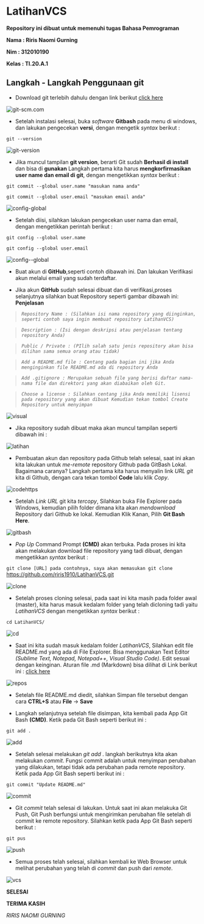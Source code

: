 # LatihanVCS

**Repository ini dibuat untuk memenuhi tugas Bahasa Pemrograman** <br>

**Nama : Riris Naomi Gurning** <br>

**Nim : 312010190** <br>

**Kelas : TI.20.A.1** <br>

## Langkah - Langkah Penggunaan git

* Download git terlebih dahulu dengan link berikut [click here](https://git-scm.com) <br>

![git-scm.com](foto/git-scm.com.png) <br>

* Setelah instalasi selesai, buka *software* **Gitbash** pada menu di windows, dan lakukan pengecekan **versi**, dengan mengetik *syntax* berikut : <br>

`git --version` <br>

![git-version](foto/git-version.png) <br>

* Jika muncul tampilan **git version**, berarti Git sudah **Berhasil di install** dan bisa di **gunakan** Langkah pertama kita harus **mengkorfirmasikan user name dan email di git**, dengan mengetikkan *syntax* berikut : <br>

`git commit --global user.name "masukan nama anda"` <br>

`git commit --global user.email "masukan email anda"` <br>

![config-global](foto/config-global.png) <br>

* Setelah diisi, silahkan lakukan pengecekan user nama dan email, dengan mengetikkan perintah berikut : <br>

`git config --global user.name` <br>

`git config --global user.email` <br>

![config--global](foto/config--global.png) <br>

* Buat akun di **GitHub**,seperti contoh dibawah ini. Dan lakukan Verifikasi akun melalui email yang sudah terdaftar. <br>

* Jika akun **GitHub** sudah selesai dibuat dan di verifikasi,proses selanjutnya silahkan buat Repository seperti gambar dibawah ini: **Penjelasan** <br>

> *`Repository Name : (Silahkan isi nama repository yang diinginkan, seperti contoh saya ingin membuat repository LatihanVCS)`* <br>

>*`Description : (Isi dengan deskripsi atau penjelasan tentang repository Anda)`* <br>

>*`Public / Private : (PIlih salah satu jenis repository akan bisa dilihan sama semua orang atau tidak)`* <br>

>*`Add a README.md file : Centang pada bagian ini jika Anda menginginkan file README.md ada di repository Anda`* <br>

>*`Add .gitignore : Merupakan sebuah file yang berisi daftar nama-nama file dan direktori yang akan diabaikan oleh Git.`* <br>

>*`Choose a license : Silahkan centang jika Anda memiliki lisensi pada repository yang akan dibuat Kemudian tekan tombol Create Repository untuk menyimpan`* <br>

![visual](foto/judul.png) <br>

* Jika repository sudah dibuat maka akan muncul tampilan seperti dibawah ini : <br>

![latihan](foto/latihanvcs.png) <br>

* Pembuatan akun dan repository pada Github telah selesai, saat ini akan kita lakukan untuk *me-remote* repository Github pada GitBash Lokal. Bagaimana caranya? Langkah pertama kita harus menyalin link *URL git* kita di Github, dengan cara tekan tombol **Code** lalu klik *Copy*.

![codehttps](foto/codehttps.png) <br>

* Setelah *Link URL* git kita *tercopy*, Silahkan buka File Explorer pada Windows, kemudian pilih folder dimana kita akan *mendownload* Repository dari Github ke lokal. Kemudian Klik Kanan, Pilih **Git Bash Here**. <br>

![gitbash](foto/gitbash.png) <br>

* *Pop Up* Command Prompt **(CMD)** akan terbuka. Pada proses ini kita akan melakukan download file repository yang tadi dibuat, dengan mengetikkan *syntax* berikut : <br>

`git clone [URL] pada contohnya, saya akan memasukan git clone` <br>
https://github.com/riris1910/LatihanVCS.git <br>

![clone](foto/clone.png) <br>

* Setelah proses cloning selesai, pada saat ini kita masih pada folder awal (master), kita harus masuk kedalam folder yang telah dicloning tadi yaitu *LatihanVCS* dengan mengetikkan *syntax* berikut : <br>

`cd LatihanVCS/` <br>

![cd](foto/cd.png) <br>

* Saat ini kita sudah masuk kedalam folder *LatihanVCS*, Silahkan edit file README.md yang ada di File Explorer. Bisa menggunakan Text Editor *(Sublime Text, Notepad, Notepad++, Visual Studio Code)*. Edit sesuai dengan keinginan. Aturan file .md (Markdown) bisa dilihat di Link berikut ini : [click here](https://guides.github.com/features/mastering-markdown/) <br>

![repos](foto/repos.png) <br>

* Setelah file README.md diedit, silahkan Simpan file tersebut dengan cara **CTRL+S** atau **File** -> **Save** <br>

* Langkah selanjutnya setelah file disimpan, kita kembali pada App Git Bash **(CMD)**. Ketik pada Git Bash seperti berikut ini : <br>

`git add .` <br>

![add](foto/add.png) <br>

* Setelah selesai melakukan *git add* . langkah berikutnya kita akan melakukan *commit*. Fungsi commit adalah untuk menyimpan perubahan yang dilakukan, tetapi tidak ada perubahan pada remote repository. Ketik pada App Git Bash seperti berikut ini : <br>

`git commit "Update README.md"` <br>

![commit](foto/commit.png) <br>

* Git *commit* telah selesai di lakukan. Untuk saat ini akan melakuka Git Push, Git Push berfungsi untuk mengirimkan perubahan file setelah di commit ke remote repository. Silahkan ketik pada App Git Bash seperti berikut : <br>

`git pus` <br>

![push](foto/push.png) <br>

* Semua proses telah selesai, silahkan kembali ke Web Browser untuk melihat perubahan yang telah di *commit* dan push dari *remote*. <br>

![vcs](foto/vcs.png) <br>

**SELESAI** 

**TERIMA KASIH**

*RIRIS NAOMI GURNING*
